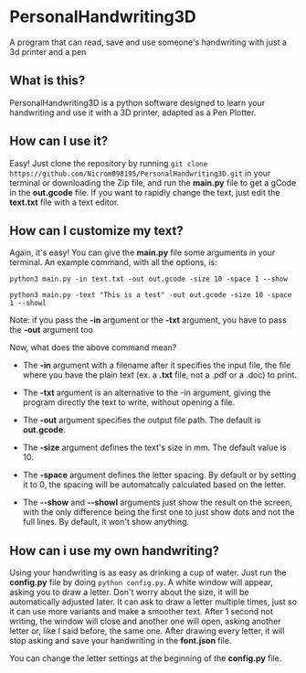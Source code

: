 # PersonalHandwriting3D
 A program that can read, save and use someone's handwriting with just a 3d printer and a pen

## What is this?
PersonalHandwriting3D is a python software designed to learn your handwriting and use it with a 3D printer, adapted as a Pen Plotter.

## How can I use it?

Easy! Just clone the repository by running `git clone https://github.com/Nicrom098195/PersonalHandwriting3D.git` in your terminal or downloading the Zip file, and run the **main.py** file to get a gCode in the **out.gcode** file.
If you want to rapidly change the text, just edit the **text.txt** file with a text editor.

## How can I customize my text?

Again, it's easy! You can give the **main.py** file some arguments in your terminal. An example command, with all the options, is:

`python3 main.py -in text.txt -out out.gcode -size 10 -space 1 --show`

`python3 main.py -text "This is a test" -out out.gcode -size 10 -space 1 --showl`

Note: if you pass the **-in** argument or the **-txt** argument, you have to pass the **-out** argument too

Now, what does the above command mean?

- The **-in** argument with a filename after it specifies the input file, the file where you have the plain text (ex. a **.txt** file, not a .pdf or a .doc) to print.

- The **-txt** argument is an alternative to the -in argument, giving the program directly the text to write, without opening a file.

- The **-out** argument specifies the output file path. The default is **out.gcode**.

- The **-size** argument defines the text's size in mm. The default value is 10.

- The **-space** argument defines the letter spacing. By default or by setting it to 0, the spacing will be automatcally calculated based on the letter.

- The **--show** and **--showl** arguments just show the result on the screen, with the only difference being the first one to just show dots and not the full lines. By default, it won't show anything.

## How can i use my own handwriting?

Using your handwriting is as easy as drinking a cup of water. Just run the **config.py** file by doing `python config.py`. A white window will appear, asking you to draw a letter. Don't worry about the size, it will be automatically adjusted later. It can ask to draw a letter multiple times, just so it can use more variants and make a smoother text. After 1 second not writing, the window will close and another one will open, asking another letter or, like I said before, the same one. After drawing every letter, it will stop asking and save your handwriting in the **font.json** file.

You can change the letter settings at the beginning of the **config.py** file.